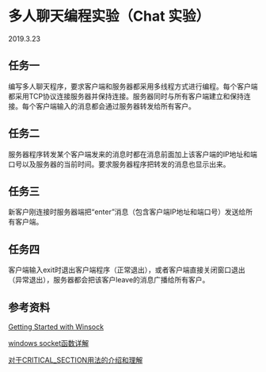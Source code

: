 # 多人聊天编程实验（Chat 实验）

2019.3.23

## 任务一

编写多人聊天程序，要求客户端和服务器都采用多线程方式进行编程。每个客户端都采用TCP协议连接服务器并保持连接。服务器同时与所有客户端建立和保持连接。每个客户端输入的消息都会通过服务器转发给所有客户。



## 任务二

服务器程序转发某个客户端发来的消息时都在消息前面加上该客户端的IP地址和端口号以及服务器的当前时间。要求服务器程序把转发的消息也显示出来。



## 任务三

新客户刚连接时服务器端把“enter”消息（包含客户端IP地址和端口号）发送给所有客户端。



## 任务四

客户端输入exit时退出客户端程序（正常退出），或者客户端直接关闭窗口退出（异常退出），服务器都会把该客户leave的消息广播给所有客户。



## 参考资料

[Getting Started with Winsock](https://docs.microsoft.com/en-us/windows/desktop/winsock/getting-started-with-winsock)

[windows socket函数详解](https://www.cnblogs.com/hgwang/p/6074038.html)

[对于CRITICAL_SECTION用法的介绍和理解](https://blog.csdn.net/shaoyiju/article/details/54882267)